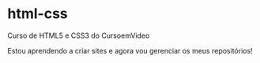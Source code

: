 # html-css
 Curso de HTML5 e CSS3 do CursoemVideo

 Estou aprendendo a criar sites  e agora vou gerenciar os meus repositórios!
